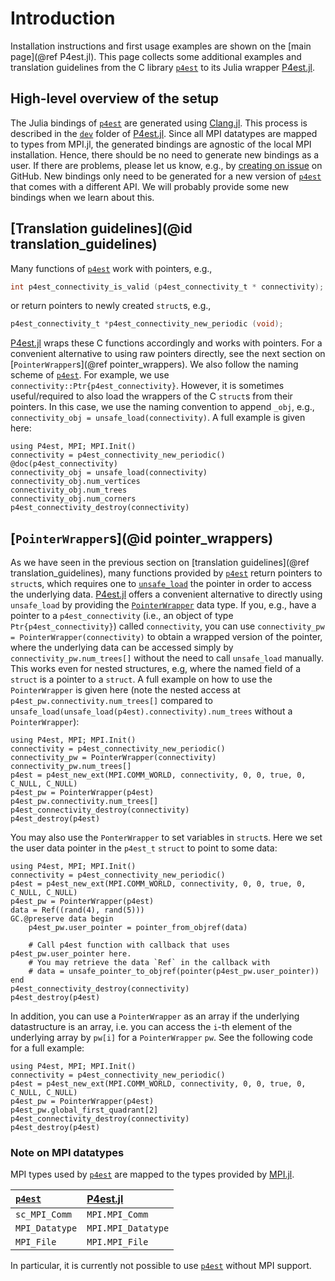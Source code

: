 # Introduction

Installation instructions and first usage examples are shown on the
[main page](@ref P4est.jl). This page collects some additional examples and
translation guidelines from the C library
[`p4est`](https://github.com/cburstedde/p4est) to its Julia wrapper
[P4est.jl](https://github.com/trixi-framework/P4est.jl).


## High-level overview of the setup

The Julia bindings of [`p4est`](https://github.com/cburstedde/p4est) are
generated using [Clang.jl](https://github.com/JuliaInterop/Clang.jl). This
process is described in the
[`dev`](https://github.com/trixi-framework/P4est.jl/tree/main/dev) folder of
[P4est.jl](https://github.com/trixi-framework/P4est.jl). Since all MPI datatypes
are mapped to types from MPI.jl, the generated bindings are agnostic of the
local MPI installation. Hence, there should be no need to generate new bindings
as a user. If there are problems, please let us know, e.g., by
[creating on issue](https://github.com/trixi-framework/P4est.jl/issues/new) on GitHub.
New bindings only need to be generated for a new version of
[`p4est`](https://github.com/cburstedde/p4est) that comes with a different
API. We will probably provide some new bindings when we learn about this.


## [Translation guidelines](@id translation_guidelines)

Many functions of [`p4est`](https://github.com/cburstedde/p4est) work with
pointers, e.g.,

```C
int p4est_connectivity_is_valid (p4est_connectivity_t * connectivity);
```

or return pointers to newly created `struct`s, e.g.,

```C
p4est_connectivity_t *p4est_connectivity_new_periodic (void);
```

[P4est.jl](https://github.com/trixi-framework/P4est.jl) wraps these C
functions accordingly and works with pointers. For a convenient alternative
to using raw pointers directly, see the next section on [`PointerWrapper`s](@ref pointer_wrappers). We also
follow the naming scheme of [`p4est`](https://github.com/cburstedde/p4est).
For example, we use `connectivity::Ptr{p4est_connectivity}`. However, it is
sometimes useful/required to also load the wrappers of the C `struct`s from their
pointers. In this case, we use the naming convention to append `_obj`, e.g.,
`connectivity_obj = unsafe_load(connectivity)`. A full example is given here:

```@repl
using P4est, MPI; MPI.Init()
connectivity = p4est_connectivity_new_periodic()
@doc(p4est_connectivity)
connectivity_obj = unsafe_load(connectivity)
connectivity_obj.num_vertices
connectivity_obj.num_trees
connectivity_obj.num_corners
p4est_connectivity_destroy(connectivity)
```


## [`PointerWrapper`s](@id pointer_wrappers)

As we have seen in the previous section on [translation guidelines](@ref translation_guidelines), many functions
provided by [`p4est`](https://github.com/cburstedde/p4est) return pointers to `struct`s,
which requires one to [`unsafe_load`](https://docs.julialang.org/en/v1/base/c/#Base.unsafe_load)
the pointer in order to access the underlying data.
[P4est.jl](https://github.com/trixi-framework/P4est.jl) offers a convenient alternative to
directly using `unsafe_load` by providing the [`PointerWrapper`](@ref) data type.
If you, e.g., have a pointer to a `p4est_connectivity` (i.e., an object of type `Ptr{p4est_connectivity}`)
called `connectivity`, you can use `connectivity_pw = PointerWrapper(connectivity)` to obtain
a wrapped version of the pointer, where the underlying data can be accessed simply by
`connectivity_pw.num_trees[]` without the need to call `unsafe_load` manually. This works even for nested
structures, e.g, where the named field of a `struct` is a pointer to a `struct`. A full example on how to
use the `PointerWrapper` is given here (note the nested access at `p4est_pw.connectivity.num_trees[]`
compared to `unsafe_load(unsafe_load(p4est).connectivity).num_trees` without a `PointerWrapper`):

```@repl
using P4est, MPI; MPI.Init()
connectivity = p4est_connectivity_new_periodic()
connectivity_pw = PointerWrapper(connectivity)
connectivity_pw.num_trees[]
p4est = p4est_new_ext(MPI.COMM_WORLD, connectivity, 0, 0, true, 0, C_NULL, C_NULL)
p4est_pw = PointerWrapper(p4est)
p4est_pw.connectivity.num_trees[]
p4est_connectivity_destroy(connectivity)
p4est_destroy(p4est)
```

You may also use the `PonterWrapper` to set variables in `struct`s.  Here we
set the user data pointer in the `p4est_t` `struct` to point to some data:
```
using P4est, MPI; MPI.Init()
connectivity = p4est_connectivity_new_periodic()
p4est = p4est_new_ext(MPI.COMM_WORLD, connectivity, 0, 0, true, 0, C_NULL, C_NULL)
p4est_pw = PointerWrapper(p4est)
data = Ref((rand(4), rand(5)))
GC.@preserve data begin
    p4est_pw.user_pointer = pointer_from_objref(data)

    # Call p4est function with callback that uses p4est_pw.user_pointer here.
    # You may retrieve the data `Ref` in the callback with
    # data = unsafe_pointer_to_objref(pointer(p4est_pw.user_pointer))
end
p4est_connectivity_destroy(connectivity)
p4est_destroy(p4est)
```

In addition, you can use a `PointerWrapper` as an array if the underlying datastructure is an array, i.e.
you can access the `i`-th element of the underlying array by `pw[i]` for a `PointerWrapper` `pw`. See the
following code for a full example:

```@repl
using P4est, MPI; MPI.Init()
connectivity = p4est_connectivity_new_periodic()
p4est = p4est_new_ext(MPI.COMM_WORLD, connectivity, 0, 0, true, 0, C_NULL, C_NULL)
p4est_pw = PointerWrapper(p4est)
p4est_pw.global_first_quadrant[2]
p4est_connectivity_destroy(connectivity)
p4est_destroy(p4est)
```

### Note on MPI datatypes

MPI types used by [`p4est`](https://github.com/cburstedde/p4est) are mapped
to the types provided by [MPI.jl](https://github.com/JuliaParallel/MPI.jl).

| [`p4est`](https://github.com/cburstedde/p4est) | [P4est.jl](https://github.com/trixi-framework/P4est.jl) |
|:-----------------------------------------------|:--------------------------------------------------------|
| `sc_MPI_Comm`                                  | `MPI.MPI_Comm`                                          |
| `MPI_Datatype`                                 | `MPI.MPI_Datatype`                                      |
| `MPI_File`                                     | `MPI.MPI_File`                                          |

In particular, it is currently not possible to use
[`p4est`](https://github.com/cburstedde/p4est) without MPI support.
